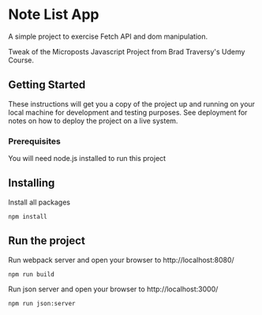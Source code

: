 # Note List App 

A simple project to exercise Fetch API and dom manipulation.

Tweak of the Microposts Javascript Project from Brad Traversy's Udemy Course.
## Getting Started

These instructions will get you a copy of the project up and running on your local machine for development and testing purposes. See deployment for notes on how to deploy the project on a live system.

### Prerequisites

You will need node.js installed to run this project

## Installing

Install all packages

```
npm install
```

## Run the project

Run webpack server and open your browser to http://localhost:8080/

```
npm run build
```

Run json server and open your browser to http://localhost:3000/

```
npm run json:server
```


